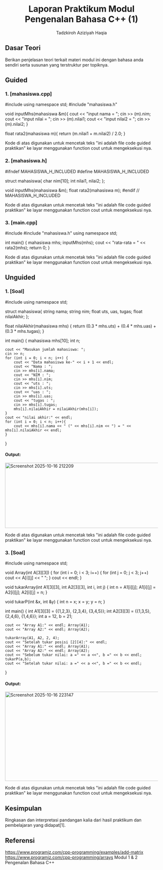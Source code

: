 # <h1 align="center">Laporan Praktikum Modul Pengenalan Bahasa C++ (1)</h1>
<p align="center">Tadzkiroh Aziziyah Haqia</p>

## Dasar Teori

Berikan penjelasan teori terkait materi modul ini dengan bahasa anda sendiri serta susunan yang terstruktur per topiknya.

## Guided 

### 1. [mahasiswa.cpp]
#include <iostream>
using namespace std;
#include "mahasiswa.h"

void inputMhs(mahasiswa &m){
    cout << "input nama = ";
    cin >> (m).nim;
    cout << "input nilai = ";
    cin >> (m).nilai1;
    cout << "input nilai2 = ";
    cin >> (m).nilai2;
}

float rata2(mahasiswa m){
    return (m.nilai1 + m.nilai2) / 2.0;
}

Kode di atas digunakan untuk mencetak teks "ini adalah file code guided praktikan" ke layar menggunakan function cout untuk mengeksekusi nya.

### 2. [mahasiswa.h]
#ifndef MAHASISWA_H_INCLUDED
#define MAHASISWA_H_INCLUDED

struct mahasiswa{
    char nim[10];
    int nilai1, nilai2;
};

void inputMhs(mahasiswa &m);
float rata2(mahasiswa m);
#endif // MAHASISWA_H_INCLUDED

Kode di atas digunakan untuk mencetak teks "ini adalah file code guided praktikan" ke layar menggunakan function cout untuk mengeksekusi nya.

### 3. [main.cpp]
#include <iostream>
#include "mahasiswa.h"
using namespace std;

int main() {
    mahasiswa mhs;
    inputMhs(mhs);
    cout << "rata-rata = " << rata2(mhs);
    return 0;
}

Kode di atas digunakan untuk mencetak teks "ini adalah file code guided praktikan" ke layar menggunakan function cout untuk mengeksekusi nya.

## Unguided 

### 1. [Soal]
#include <iostream>
using namespace std;

struct mahasiswa{
    string nama;
    string nim;
    float uts, uas, tugas;
    float nilaiAkhir;
};

float nilaiAkhir(mahasiswa mhs) {
    return (0.3 * mhs.uts) + (0.4 * mhs.uas) + (0.3 * mhs.tugas);
}

int main() {
    mahasiswa mhs[10];
    int n;

    cout << "Masukan jumlah mahasiswa: ";
    cin >> n;
    for (int i = 0; i < n; i++) {
        cout << "Data mahasiswa ke-" << i + 1 << endl;
        cout << "Nama : ";
        cin >> mhs[i].nama;
        cout << "NIM : ";
        cin >> mhs[i].nim;
        cout << "uts : ";
        cin >> mhs[i].uts;
        cout << "uas : ";
        cin >> mhs[i].uas;
        cout << "tugas : ";
        cin >> mhs[i].tugas;
        mhs[i].nilaiAkhir = nilaiAkhir(mhs[i]);
    }
    cout << "nilai akhir:" << endl;
    for (int i = 0; i < n; i++){
        cout << mhs[i].nama << " (" << mhs[i].nim << ") = " << mhs[i].nilaiAkhir << endl;
    }
}

#### Output:
<img width="1108" height="215" alt="Screenshot 2025-10-16 212209" src="https://github.com/user-attachments/assets/132332aa-0737-429d-8af6-d49da2e49779" />

Kode di atas digunakan untuk mencetak teks "ini adalah file code guided praktikan" ke layar menggunakan function cout untuk mengeksekusi nya.

### 3. [Soal]
#include <iostream> 
using namespace std;

void Array(int A[3][3]) {
    for (int i = 0; i < 3; i++) {
        for (int j = 0; j < 3; j++) 
        cout << A[i][j] << " ";
    }
    cout << endl;
}

void tukarArray(int A1[3][3], int A2[3][3], int i, int j) {
    int n = A1[i][j];
    A1[i][j] = A2[i][j];
    A2[i][j] = n;
}

void tukarP(int &x, int &y) {
    int n = x; x = y; y = n;
}

int main() {
    int A1[3][3] = {{1,2,3}, {2,3,4}, {3,4,5}};
    int A2[3][3] = {{1,3,5}, {2,4,6}, {1,4,6}};
    int a = 12, b = 21;

    cout << "Array A1:" << endl; Array(A1);
    cout << "Array A2:" << endl; Array(A2);

    tukarArray(A1, A2, 2, 4);
    cout << "Setelah tukar posisi [2][4]:" << endl;
    cout << "Array A1:" << endl; Array(A1);
    cout << "Array A2:" << endl; Array(A2);
    cout << "Sebelum tukar nilai: a =" << a <<", b =" << b << endl;
    tukarP(a,b);
    cout << "Setelah tukar nilai: a =" << a <<", b =" << b << endl;
}

#### Output:
<img width="969" height="294" alt="Screenshot 2025-10-16 223147" src="https://github.com/user-attachments/assets/7dba1d9d-5f0c-4523-b921-550c7136b13c" />

Kode di atas digunakan untuk mencetak teks "ini adalah file code guided praktikan" ke layar menggunakan function cout untuk mengeksekusi nya.


## Kesimpulan
Ringkasan dan interpretasi pandangan kalia dari hasil praktikum dan pembelajaran yang didapat[1].

## Referensi
https://www.programiz.com/cpp-programming/examples/add-matrix
https://www.programiz.com/cpp-programming/arrays
Modul 1 & 2 Pengenalan Bahasa C++


